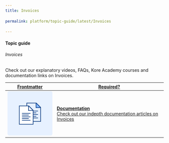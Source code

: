 ```yaml
---
title: Invoices

permalink: platform/topic-guide/latest/Invoices

---
```


#### Topic guide
###### Invoices

  Check out our explanatory videos, FAQs, Kore Academy courses and documentation links on Invoices.



<a class="doc-link" target="_blank" href="https://developer.kore.ai/docs/bots/bot-settings/plan-usage/invoices/">
 

| Frontmatter | Required? |
|-------------|-------------|
| ![alt text](images/docIcon.svg "Title") | **Documentation**  <br /> Check out our indepth documentation articles on Invoices | 


</a>
